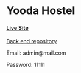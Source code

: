 <h1> Yooda Hostel </h1>
<a href='https://yooda-bd.web.app/'><h4>Live Site</h4></a>
<a href='https://github.com/naisannovel/yooda-hostel-server'>Back end repository</a>
<p>Email: admin@mail.com</p>
<p>Password: 11111</p>
